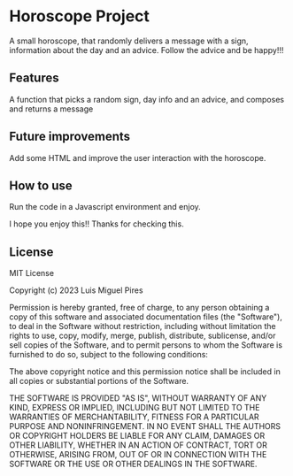    Horoscope Project
   =================

A small horoscope, that randomly delivers a message with a sign, information about the day and an advice. Follow the advice and be happy!!!


## Features

A function that picks a random sign, day info and an advice, and composes and returns a message

## Future improvements

Add some HTML and improve the user interaction with the horoscope.

## How to use

Run the code in a Javascript environment and enjoy.


I hope you enjoy this!! Thanks for checking this.






## License

MIT License

Copyright (c) 2023 Luis Miguel Pires

Permission is hereby granted, free of charge, to any person obtaining a copy
of this software and associated documentation files (the "Software"), to deal
in the Software without restriction, including without limitation the rights
to use, copy, modify, merge, publish, distribute, sublicense, and/or sell
copies of the Software, and to permit persons to whom the Software is
furnished to do so, subject to the following conditions:

The above copyright notice and this permission notice shall be included in all
copies or substantial portions of the Software.

THE SOFTWARE IS PROVIDED "AS IS", WITHOUT WARRANTY OF ANY KIND, EXPRESS OR
IMPLIED, INCLUDING BUT NOT LIMITED TO THE WARRANTIES OF MERCHANTABILITY,
FITNESS FOR A PARTICULAR PURPOSE AND NONINFRINGEMENT. IN NO EVENT SHALL THE
AUTHORS OR COPYRIGHT HOLDERS BE LIABLE FOR ANY CLAIM, DAMAGES OR OTHER
LIABILITY, WHETHER IN AN ACTION OF CONTRACT, TORT OR OTHERWISE, ARISING FROM,
OUT OF OR IN CONNECTION WITH THE SOFTWARE OR THE USE OR OTHER DEALINGS IN THE
SOFTWARE.
